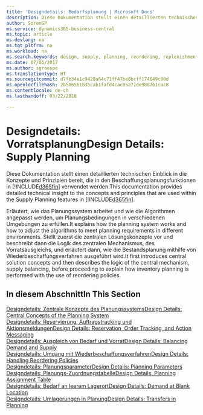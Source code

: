 ```yaml
---
title: 'Designdetails: Bedarfsplanung | Microsoft Docs'
description: Diese Dokumentation stellt einen detaillierten technischen Einblick in die Konzepte und Prinzipien bereit, die in den Beschaffungsplanungsfunktionen in Business Central.
author: SorenGP
ms.service: dynamics365-business-central
ms.topic: article
ms.devlang: na
ms.tgt_pltfrm: na
ms.workload: na
ms.search.keywords: design, supply, planning, reordering, replenishment
ms.date: 07/01/2017
ms.author: sgroespe
ms.translationtype: HT
ms.sourcegitcommit: d7fb34e1c9428a64c71ff47be8bcff174649c00d
ms.openlocfilehash: 2b506561b35cab1fafd4cac05a71de988761cac8
ms.contentlocale: de-ch
ms.lasthandoff: 03/22/2018

---
```

# <a name="design-details-supply-planning"></a><span data-ttu-id="2492b-103">Designdetails: Vorratsplanung</span><span class="sxs-lookup"><span data-stu-id="2492b-103">Design Details: Supply Planning</span></span>
<span data-ttu-id="2492b-104">Diese Dokumentation stellt einen detaillierten technischen Einblick in die Konzepte und Prinzipien bereit, die in den Beschaffungsplanungsfunktionen in [!INCLUDE[d365fin](includes/d365fin_md.md)] verwendet werden.</span><span class="sxs-lookup"><span data-stu-id="2492b-104">This documentation provides detailed technical insight to the concepts and principles that are used within the Supply Planning features in [!INCLUDE[d365fin](includes/d365fin_md.md)].</span></span>  

<span data-ttu-id="2492b-105">Erläutert, wie das Planungssystem arbeitet und wie die Algorithmen angepasst werden, um Planungsbedingungen in verschiedenen Umgebungen zu erfüllen.</span><span class="sxs-lookup"><span data-stu-id="2492b-105">It explains how the planning system works and how to adjust the algorithms to meet planning requirements in different environments.</span></span> <span data-ttu-id="2492b-106">Stellt zuerst die zentralen Lösungskonzepte vor und beschreibt dann die Logik des zentralen Mechanismus, des Vorratsausgleichs, und erläutert dann, wie die Bestandsplanung mithilfe von Wiederbeschaffungsverfahren ausgeführt wird.</span><span class="sxs-lookup"><span data-stu-id="2492b-106">It first introduces central solution concepts and then describes the logic of the central mechanism, supply balancing, before proceeding to explain how inventory planning is performed with the use of reordering policies.</span></span>  

## <a name="in-this-section"></a><span data-ttu-id="2492b-107">In diesem Abschnitt</span><span class="sxs-lookup"><span data-stu-id="2492b-107">In This Section</span></span>  
[<span data-ttu-id="2492b-108">Designdetails: Zentrale Konzepte des Planungssystems</span><span class="sxs-lookup"><span data-stu-id="2492b-108">Design Details: Central Concepts of the Planning System</span></span>](design-details-central-concepts-of-the-planning-system.md)  
[<span data-ttu-id="2492b-109">Designdetails: Reservierung, Auftragstracking und Aktionsmeldungen</span><span class="sxs-lookup"><span data-stu-id="2492b-109">Design Details: Reservation, Order Tracking, and Action Messaging</span></span>](design-details-reservation-order-tracking-and-action-messaging.md)  
[<span data-ttu-id="2492b-110">Designdetails: Ausgleich von Bedarf und Vorrat</span><span class="sxs-lookup"><span data-stu-id="2492b-110">Design Details: Balancing Demand and Supply</span></span>](design-details-balancing-demand-and-supply.md)  
[<span data-ttu-id="2492b-111">Designdetails: Umgang mit Wiederbeschaffungsverfahren</span><span class="sxs-lookup"><span data-stu-id="2492b-111">Design Details: Handling Reordering Policies</span></span>](design-details-handling-reordering-policies.md)  
[<span data-ttu-id="2492b-112">Designdetails: Planungsparameter</span><span class="sxs-lookup"><span data-stu-id="2492b-112">Design Details: Planning Parameters</span></span>](design-details-planning-parameters.md)  
[<span data-ttu-id="2492b-113">Designdetails: Planungs-Zuordnungstabelle</span><span class="sxs-lookup"><span data-stu-id="2492b-113">Design Details: Planning Assignment Table</span></span>](design-details-planning-assignment-table.md)  
[<span data-ttu-id="2492b-114">Designdetails: Bedarf an leerem Lagerort</span><span class="sxs-lookup"><span data-stu-id="2492b-114">Design Details: Demand at Blank Location</span></span>](design-details-demand-at-blank-location.md)  
[<span data-ttu-id="2492b-115">Designdetails: Umlagerungen in Planung</span><span class="sxs-lookup"><span data-stu-id="2492b-115">Design Details: Transfers in Planning</span></span>](design-details-transfers-in-planning.md)


